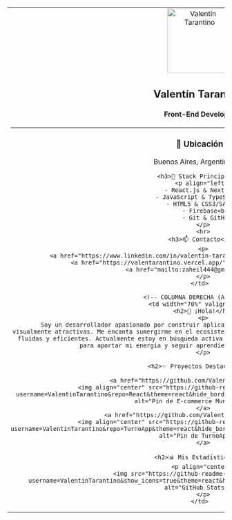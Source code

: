 <table width="100%" border="0" style="border:none;">
  <tr>
    <!-- COLUMNA IZQUIERDA (Estrecha) -->
    <td width="30%" valign="top" align="center">
      <img src="https://avatars.githubusercontent.com/u/102927909?v=4" width="150" alt="Valentín Tarantino">
      <h2>Valentín Tarantino</h2>
      <h4>Front-End Developer</h4>
      <hr>
      <h3>📍 Ubicación</h3>
      <p>Buenos Aires, Argentina 🇦🇷</p>
      
      <h3>🚀 Stack Principal</h3>
      <p align="left">
        - React.js & Next.js<br>
        - JavaScript & TypeScript<br>
        - HTML5 & CSS3/SASS<br>
        - Firebase<br>
        - Git & GitHub
      </p>
      <hr>
      <h3>📫 Contacto</h3>
      <p>
        <a href="https://www.linkedin.com/in/valentín-tarantino/" target="_blank">LinkedIn</a> | 
        <a href="https://valentarantino.vercel.app/" target="_blank">Portfolio</a> | 
        <a href="mailto:zaheil444@gmail.com">Email</a>
      </p>
    </td>
    
    <!-- COLUMNA DERECHA (Ancha) -->
    <td width="70%" valign="top">
      <h2>👋 ¡Hola!</h2>
      <p>
        Soy un desarrollador apasionado por construir aplicaciones web que sean tanto funcionales como visualmente atractivas. Me encanta sumergirme en el ecosistema de React para crear experiencias de usuario fluidas y eficientes. Actualmente estoy en búsqueda activa de mi primer gran desafío profesional, listo para aportar mi energía y seguir aprendiendo de un equipo talentoso.
      </p>
      
      <h2>✨ Proyectos Destacados</h2>
      
      <a href="https://github.com/ValentinTarantino/React">
        <img align="center" src="https://github-readme-stats.vercel.app/api/pin/?username=ValentinTarantino&repo=React&theme=react&hide_border=true&title_color=61DAFB&icon_color=61DAFB" alt="Pin de E-commerce Mundo Gamer"/>
      </a>
      <a href="https://github.com/ValentinTarantino/TurnoApp">
        <img align="center" src="https://github-readme-stats.vercel.app/api/pin/?username=ValentinTarantino&repo=TurnoApp&theme=react&hide_border=true&title_color=61DAFB&icon_color=61DAFB" alt="Pin de TurnoApp"/>
      </a>
      
      <h2>📊 Mis Estadísticas</h2>
      <p align="center">
        <img src="https://github-readme-stats.vercel.app/api?username=ValentinTarantino&show_icons=true&theme=react&hide_border=true&include_all_commits=true" alt="GitHub Stats"/>
      </p>
    </td>
  </tr>
</table>
